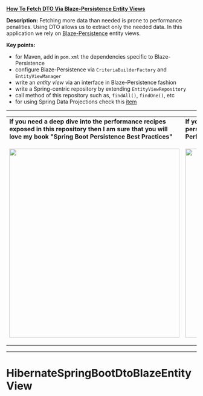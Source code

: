 **[How To Fetch DTO Via Blaze-Persistence Entity Views](https://github.com/AnghelLeonard/Hibernate-SpringBoot/tree/master/HibernateSpringBootDtoBlazeEntityView)** 

**Description:** Fetching more data than needed is prone to performance penalities. Using DTO allows us to extract only the needed data. In this application we rely on [Blaze-Persistence](https://persistence.blazebit.com/) entity views.
 
**Key points:**
- for Maven, add in `pom.xml` the dependencies specific to Blaze-Persistence
- configure Blaze-Persistence via `CriteriaBuilderFactory` and `EntityViewManager`
- write an *entity view* via an interface in Blaze-Persistence fashion
- write a Spring-centric repository by extending `EntityViewRepository`
- call method of this repository such as, `findAll()`, `findOne()`, etc
- for using Spring Data Projections check this [item](https://github.com/AnghelLeonard/Hibernate-SpringBoot/tree/master/HibernateSpringBootDtoViaProjections)

-----------------------------------------------------------------------------------------------------------------------    
<table>
     <tr><td><b>If you need a deep dive into the performance recipes exposed in this repository then I am sure that you will love my book "Spring Boot Persistence Best Practices"</b></td><td><b>If you need a hand of tips and illustrations of 100+ Java persistence performance issues then "Java Persistence Performance Illustrated Guide" is for you.</b></td></tr>
     <tr><td>
<a href="https://www.apress.com/us/book/9781484256251"><p align="left"><img src="https://github.com/AnghelLeonard/Hibernate-SpringBoot/blob/master/Spring%20Boot%20Persistence%20Best%20Practices.jpg" height="500" width="450"/></p></a>
</td><td>
<a href="https://leanpub.com/java-persistence-performance-illustrated-guide"><p align="right"><img src="https://github.com/AnghelLeonard/Hibernate-SpringBoot/blob/master/Java%20Persistence%20Performance%20Illustrated%20Guide.jpg" height="500" width="450"/></p></a>
</td></tr></table>

-----------------------------------------------------------------------------------------------------------------------    
# HibernateSpringBootDtoBlazeEntityView
